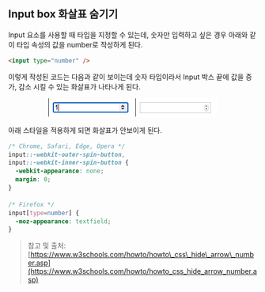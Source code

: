 ## Input box 화살표 숨기기
Input 요소를 사용할 때 타입을 지정할 수 있는데, 숫자만 입력하고 싶은 경우 아래와 같이 타입 속성의 값을 number로 작성하게 된다.

```html
<input type="number" />
```
이렇게 작성된 코드는 다음과 같이 보이는데 숫자 타입이라서 Input 박스 끝에 값을 증가, 감소 시킬 수 있는 화살표가 나타나게 된다.
<p align="center">
  <img src="./images/screenshot1.png">
  <img src="./images/screenshot2.png">
</p>

아래 스타일을 적용하게 되면 화살표가 안보이게 된다.
```css
/* Chrome, Safari, Edge, Opera */
input::-webkit-outer-spin-button,
input::-webkit-inner-spin-button {
  -webkit-appearance: none;
  margin: 0;
}

/* Firefox */
input[type=number] {
  -moz-appearance: textfield;
}
```
> 참고 및 출처: [https://www.w3schools.com/howto/howto\_css\_hide\_arrow\_number.asp](https://www.w3schools.com/howto/howto_css_hide_arrow_number.asp)